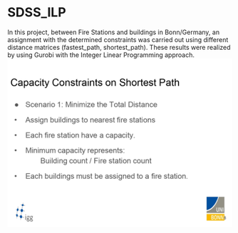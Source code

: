 # SDSS_ILP
In this project, between Fire Stations and buildings in Bonn/Germany, an assignment with the determined constraints was carried out using different distance matrices (fastest_path, shortest_path). These results were realized by using Gurobi with the Integer Linear Programming approach.
![scenaro1](https://github.com/Sefahmet/SDSS_ILP/blob/main/gifs/scenaro1.gif)
